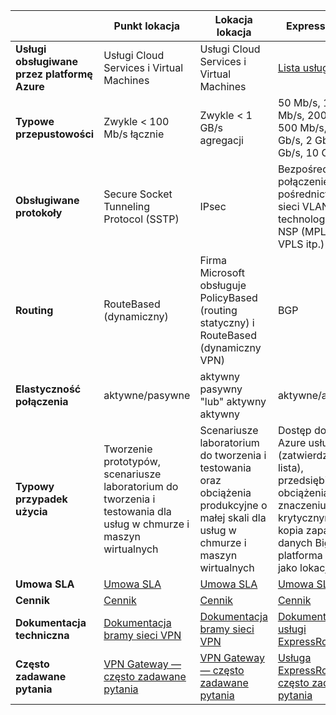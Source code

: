 |  | **Punkt lokacja** | **Lokacja lokacja** | **ExpressRoute** |
| --- | --- | --- | --- |
| **Usługi obsługiwane przez platformę Azure** |Usługi Cloud Services i Virtual Machines |Usługi Cloud Services i Virtual Machines |[Lista usług](../articles/expressroute/expressroute-faqs.md#supported-services) |
| **Typowe przepustowości** |Zwykle < 100 Mb/s łącznie |Zwykle < 1 GB/s agregacji |50 Mb/s, 100 Mb/s, 200 Mb/s, 500 Mb/s, 1 Gb/s, 2 Gb/s, 5 Gb/s, 10 Gb/s |
| **Obsługiwane protokoły** |Secure Socket Tunneling Protocol (SSTP) |IPsec |Bezpośrednie połączenie za pośrednictwem sieci VLAN, technologie VPN NSP (MPLS, VPLS itp.) |
| **Routing** |RouteBased (dynamiczny) |Firma Microsoft obsługuje PolicyBased (routing statyczny) i RouteBased (dynamiczny VPN) |BGP |
| **Elastyczność połączenia** |aktywne/pasywne |aktywny pasywny "lub" aktywny aktywny |aktywne/aktywne |
| **Typowy przypadek użycia** |Tworzenie prototypów, scenariusze laboratorium do tworzenia i testowania dla usług w chmurze i maszyn wirtualnych |Scenariusze laboratorium do tworzenia i testowania oraz obciążenia produkcyjne o małej skali dla usług w chmurze i maszyn wirtualnych |Dostęp do tooall Azure usługi (zatwierdzona lista), przedsiębiorstw i obciążenia o znaczeniu krytycznym, kopia zapasowa, danych Big Data, platforma Azure jako lokacja DR |
| **Umowa SLA** |[Umowa SLA](https://azure.microsoft.com/support/legal/sla/) |[Umowa SLA](https://azure.microsoft.com/support/legal/sla/) |[Umowa SLA](https://azure.microsoft.com/support/legal/sla/) |
| **Cennik** |[Cennik](https://azure.microsoft.com/pricing/details/vpn-gateway/) |[Cennik](https://azure.microsoft.com/pricing/details/vpn-gateway/) |[Cennik](https://azure.microsoft.com/pricing/details/expressroute/) |
| **Dokumentacja techniczna** |[Dokumentacja bramy sieci VPN](https://azure.microsoft.com/documentation/services/vpn-gateway/) |[Dokumentacja bramy sieci VPN](https://azure.microsoft.com/documentation/services/vpn-gateway/) |[Dokumentacja usługi ExpressRoute](https://azure.microsoft.com/documentation/services/expressroute/) |
| **Często zadawane pytania** |[VPN Gateway — często zadawane pytania](../articles/vpn-gateway/vpn-gateway-vpn-faq.md) |[VPN Gateway — często zadawane pytania](../articles/vpn-gateway/vpn-gateway-vpn-faq.md) |[Usługa ExpressRoute — często zadawane pytania](../articles/expressroute/expressroute-faqs.md) |

